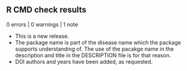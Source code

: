 ## R CMD check results

0 errors | 0 warnings | 1 note

* This is a new release.
* The package name is part of the disease name which the package supports
  understanding of.  The use of the pacakge name in the description and title in
  the DESCRIPTION file is for that reason.
* DOI authors and years have been added, as requested.
